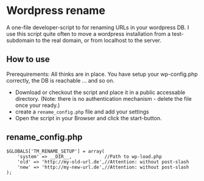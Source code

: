 # Wordpress rename
A one-file developer-script to for renaming URLs in your wordpress DB. I use this script quite often to move a wordpress installation from a test-subdomain to the real domain, or from localhost to the server.

## How to use
Prerequirements: All thinks are in place. You have setup your wp-config.php correctly, the DB is reachable ... and so on.

* Download or checkout the script and place it in a public accessable directory. (Note: there is no authentication mechanism - delete the file once your ready.)
* create a `rename_config.php` file and add your settings
* Open the script in your Browser and click the start-button.

## rename_config.php

	$GLOBALS['TM_RENAME_SETUP'] = array(
		'system' => __DIR__,            //Path to wp-load.php
		'old' => 'http://my-old-url.de',//Attention: without post-slash
		'new' => 'http://my-new-url.de',//Attention: without post-slash
	);
